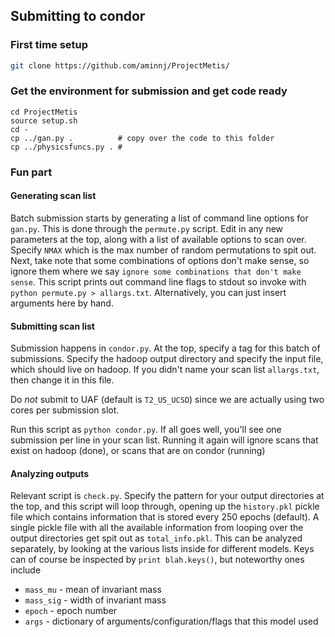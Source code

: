 ## Submitting to condor

### First time setup
```bash
git clone https://github.com/aminnj/ProjectMetis/
```

### Get the environment for submission and get code ready
```
cd ProjectMetis
source setup.sh
cd -
cp ../gan.py .          # copy over the code to this folder
cp ../physicsfuncs.py . #
```

### Fun part

#### Generating scan list
Batch submission starts by generating a list of command line
options for `gan.py`. This is done through the `permute.py`
script. Edit in any new parameters at the top, along with a 
list of available options to scan over. Specify `NMAX` which
is the max number of random permutations to spit out. Next,
take note that some combinations of options don't make sense,
so ignore them where we say `ignore some combinations that don't
make sense`. This script prints out command line flags to stdout
so invoke with `python permute.py > allargs.txt`. Alternatively,
you can just insert arguments here by hand.

#### Submitting scan list
Submission happens in `condor.py`. At the top, specify a 
tag for this batch of submissions. Specify the hadoop output directory
and specify the input file, which should live on hadoop.
If you didn't name your scan list `allargs.txt`, then change it
in this file.

Do *not* submit to UAF (default is `T2_US_UCSD`) since we are
actually using two cores per submission slot.

Run this script as `python condor.py`.
If all goes well, you'll see one submission per line in
your scan list. Running it again will ignore scans that exist
on hadoop (done), or scans that are on condor (running)

#### Analyzing outputs
Relevant script is `check.py`. Specify the pattern for your
output directories at the top, and this script will loop through,
opening up the `history.pkl` pickle file which contains information
that is stored every 250 epochs (default). A single pickle file
with all the available information from looping over the output
directories get spit out as `total_info.pkl`. This can be analyzed
separately, by looking at the various lists inside for different models.
Keys can of course be inspected by `print blah.keys()`, but noteworthy
ones include 
* `mass_mu` - mean of invariant mass
* `mass_sig` - width of invariant mass
* `epoch` - epoch number
* `args` - dictionary of arguments/configuration/flags that this model used


